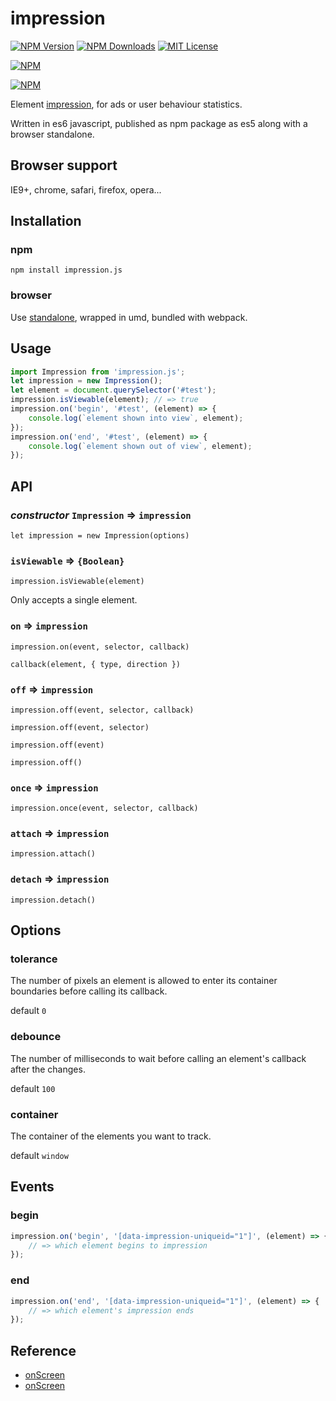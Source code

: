 # impression

[![NPM Version][npm-version-image]][npm-url]
[![NPM Downloads][npm-downloads-image]][npm-url]
[![MIT License][license-image]][license-url]

[![NPM][nodei-image]][nodei-url]

[![NPM][nodei-dl-image]][nodei-url]

Element [impression](https://en.wikipedia.org/wiki/Impression_(online_media)), for ads or user behaviour statistics.

Written in es6 javascript, published as npm package as es5 along with a browser standalone.

## Browser support

IE9+, chrome, safari, firefox, opera...

## Installation

### npm

`npm install impression.js`

### browser

Use [standalone](./bundle/index.js), wrapped in umd, bundled with webpack.

## Usage

```js
import Impression from 'impression.js';
let impression = new Impression();
let element = document.querySelector('#test');
impression.isViewable(element); // => true
impression.on('begin', '#test', (element) => {
    console.log(`element shown into view`, element);
});
impression.on('end', '#test', (element) => {
    console.log(`element shown out of view`, element);
});
```

## API

### *constructor* `Impression` => `impression`

`let impression = new Impression(options)`

### `isViewable` => `{Boolean}`

`impression.isViewable(element)`

Only accepts a single element.

### `on` => `impression`

`impression.on(event, selector, callback)`

`callback(element, { type, direction })`

### `off` => `impression`

`impression.off(event, selector, callback)`

`impression.off(event, selector)`

`impression.off(event)`

`impression.off()`

### `once` => `impression`

`impression.once(event, selector, callback)`

### `attach` => `impression`

`impression.attach()`

### `detach` => `impression`

`impression.detach()`

## Options

### tolerance

The number of pixels an element is allowed to enter its container boundaries before calling its callback.

default `0`

### debounce

The number of milliseconds to wait before calling an element's callback after the changes.
 
default `100`

### container

The container of the elements you want to track.
 
default `window`

## Events

### begin

```js
impression.on('begin', '[data-impression-uniqueid="1"]', (element) => {
    // => which element begins to impression
});
```

### end

```js
impression.on('end', '[data-impression-uniqueid="1"]', (element) => {
    // => which element's impression ends
});
```

## Reference

- [onScreen](https://github.com/silvestreh/onScreen)
- [onScreen](https://vivaxyblog.github.io/2016/08/17/is-element-on-screen.html)

[npm-version-image]: http://img.shields.io/npm/v/impression.js.svg?style=flat-square
[npm-url]: https://www.npmjs.com/package/impression.js
[npm-downloads-image]: http://img.shields.io/npm/dm/impression.js.svg?style=flat-square
[license-image]: http://img.shields.io/badge/license-MIT-blue.svg?style=flat-square
[license-url]: LICENSE
[nodei-dl-image]: https://nodei.co/npm-dl/impression.js.png?height=3
[nodei-url]: https://nodei.co/npm/impression.js/
[nodei-image]: https://nodei.co/npm/impression.js.svg?downloads=true&downloadRank=true&stars=true

